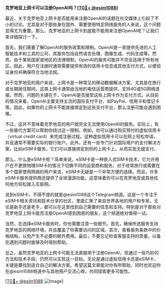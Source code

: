 **克罗地亚上网卡可以注册OpenAI吗？[[TG💪+ @esim1088](https://t.me/s/esim1088)]**

最近，关于克罗地亚上网卡是否能用来注册OpenAI的话题在社交媒体上引起了不小的讨论。尤其是对于那些身在国外、需要使用特定网络服务的人来说，这个问题显得尤为重要。那么，克罗地亚的上网卡到底能不能用来注册OpenAI呢？让我们来详细探讨一下。

首先，我们需要了解OpenAI的服务政策和限制。OpenAI是一家提供先进的人工智能技术和工具的公司，其服务包括自然语言处理、图像生成、代码生成等。然而，由于某些国家或地区的法律限制，OpenAI的服务可能并不完全适用于所有地区。因此，用户在注册时通常需要提供有效的信用卡信息或其他支付方式，以便验证身份并确保符合当地法规。

对于克罗地亚的用户来说，上网卡是一种常见的移动数据解决方案，尤其是在旅行或长期居住期间。这类上网卡通常由当地的电信运营商提供，支持4G或5G网络连接。然而，问题的关键在于，OpenAI是否接受这些上网卡作为支付方式。从目前的情况来看，OpenAI主要支持主流的国际支付平台，如PayPal、信用卡和借记卡等。因此，如果你的上网卡不能直接绑定到这些支付平台，那么注册可能会遇到困难。

不过，这并不意味着克罗地亚的用户就完全无法使用OpenAI的服务。实际上，有一些替代方案可以帮助你绕过这一限制。例如，你可以通过购买预付的虚拟信用卡（virtual credit card）来完成注册过程。这种虚拟信用卡可以在网上轻松申请，并且通常不需要实际的银行账户。此外，还有一些专门针对国际用户的支付解决方案，比如eSIM卡服务，它们可以直接绑定到你的上网卡上，从而实现无缝支付。

那么，什么是eSIM卡呢？简单来说，eSIM卡是一种嵌入式SIM卡技术，它允许用户在不更换物理SIM卡的情况下切换不同的运营商和服务。对于经常旅行或需要在多个国家使用网络的用户来说，eSIM卡无疑是一个非常方便的选择。而且，许多eSIM卡服务提供商还提供了全球漫游功能，这意味着你可以在克罗地亚或其他任何地方轻松接入互联网。

说到eSIM卡，不得不提的就是@esim1088这个Telegram频道。这是一个专注于eSIM卡相关资讯和技术分享的社区，里面汇聚了来自世界各地的用户和专家。无论是新手还是老手，都可以在这里找到自己需要的信息和支持。特别是对于那些对克罗地亚上网卡能否注册OpenAI感到困惑的朋友，这个频道绝对值得一试。

当然，在选择eSIM卡服务时，你也需要注意一些细节。首先，确保所选服务支持克罗地亚的网络环境，并且覆盖了你需要访问的区域。其次，查看服务条款中的价格结构，以免产生不必要的额外费用。最后，不要忘记检查客服支持的质量，以备在遇到问题时能够及时得到帮助。

总之，虽然克罗地亚的上网卡可能无法直接用于注册OpenAI，但通过一些巧妙的方法和技术手段，仍然可以实现这一目标。无论是通过虚拟信用卡还是eSIM卡，关键是要找到适合自己的解决方案。希望这篇文章能对你有所帮助，同时也欢迎你在@esim1088频道中与其他用户交流心得，共同探索更多可能性。

[[TG💪+ @esim1088](https://t.me/s/esim1088) ![Image](https://i.postimg.cc/4NQfJmqS/Snipaste-2025-05-13-00-14-12.png)]